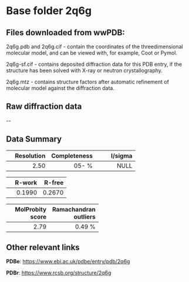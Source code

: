 # Base folder 2q6g

## Files downloaded from wwPDB:

2q6g.pdb and 2q6g.cif - contain the coordinates of the threedimensional molecular model, and can be viewed with, for example, Coot or Pymol.

2q6g-sf.cif - contains deposited diffraction data for this PDB entry, if the structure has been solved with X-ray or neutron crystallography.

2q6g.mtz - contains structure factors after automatic refinement of molecular model against the diffraction data.

## Raw diffraction data

--<br> 

## Data Summary
|   | Resolution | Completeness| I/sigma |
|---|-------------:|----------------:|--------------:|
|   |2.50|  05- %|<img width=50/>NULL |

|   | **R-work**| **R-free**   
|---|-------------:|----------------:|           
||0.1990|0.2670|

|   |**MolProbity<br>score**| **Ramachandran<br>outliers** 
|---|-------------:|----------------:|
||2.79|0.49 %|

## Other relevant links 
**PDBe**:  https://www.ebi.ac.uk/pdbe/entry/pdb/2q6g
 
**PDBr**: https://www.rcsb.org/structure/2q6g 

